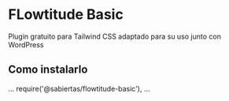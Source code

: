# FLowtitude Basic

Plugin gratuito para Tailwind CSS adaptado para su uso junto con WordPress

## Como instalarlo

...
require('@sabiertas/flowtitude-basic'),
...
